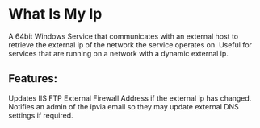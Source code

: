 # What Is My Ip

A 64bit Windows Service that communicates with an external host to retrieve the external ip of the network the service operates on.
Useful for services that are running on a network with a dynamic external ip.

## Features:
Updates IIS FTP External Firewall Address if the external ip has changed.
Notifies an admin of the ipvia email so they may update external DNS settings if required.
